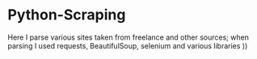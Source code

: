 # Python-Scraping
Here I parse various sites taken from freelance and other sources; when parsing I used requests, BeautifulSoup, selenium and various libraries ))
